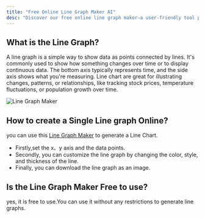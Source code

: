 ```yaml
---
title: "Free Online Line Graph Maker AI"
desc: "Discover our free online line graph maker—a user-friendly tool perfect for students, educators, and professionals. Easily visualize data trends with customizable graphs,enhance your presentations and reports with professional charts in minutes. Try it now—no sign-up required!"
---
```


## What is the Line Graph?

A line graph is a simple way to show data as points connected by lines. It's commonly used to show how something changes over time or to display continuous data. The bottom axis typically represents time, and the side axis shows what you're measuring. Line chart are great for illustrating changes, patterns, or relationships, like tracking stock prices, temperature fluctuations, or population growth over time.

![Line Graph Maker](/images/Line-Graph-Maker.jpg)

## How to create a Single Line graph Online?

you can use this [Line Graph Maker](https://graph-maker.online) to generate a Line Chart.

- Firstly,set the x、y axis and the data points. 
- Secondly, you can customize the line graph by changing the color, style, and thickness of the line. 
- Finally, you can download the line graph as an image.

## Is the Line Graph Maker Free to use?

yes, it is free to use.You can use it without any restrictions to generate line graphs.